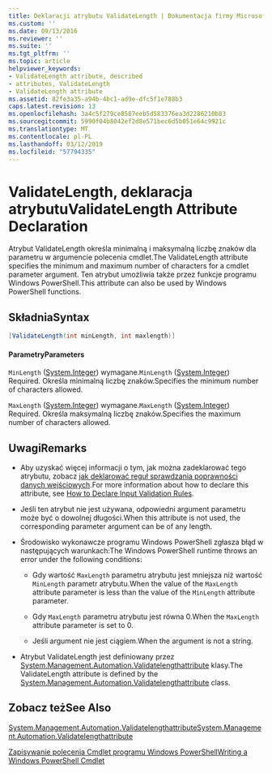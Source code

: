 ```yaml
---
title: Deklaracji atrybutu ValidateLength | Dokumentacja firmy Microsoft
ms.custom: ''
ms.date: 09/13/2016
ms.reviewer: ''
ms.suite: ''
ms.tgt_pltfrm: ''
ms.topic: article
helpviewer_keywords:
- ValidateLength attribute, described
- attributes, ValidateLength
- ValidateLength attribute
ms.assetid: 82fe3a35-a94b-4bc1-ad9e-dfc5f1e788b3
caps.latest.revision: 13
ms.openlocfilehash: 3a4c5f279ce8587eeb5d583376ea3d2286210b83
ms.sourcegitcommit: 5990f04b8042ef2d8e571bec6d5b051e64c9921c
ms.translationtype: MT
ms.contentlocale: pl-PL
ms.lasthandoff: 03/12/2019
ms.locfileid: "57794335"
---
```

# <a name="validatelength-attribute-declaration"></a><span data-ttu-id="7f931-102">ValidateLength, deklaracja atrybutu</span><span class="sxs-lookup"><span data-stu-id="7f931-102">ValidateLength Attribute Declaration</span></span>

<span data-ttu-id="7f931-103">Atrybut ValidateLength określa minimalną i maksymalną liczbę znaków dla parametru w argumencie polecenia cmdlet.</span><span class="sxs-lookup"><span data-stu-id="7f931-103">The ValidateLength attribute specifies the minimum and maximum number of characters for a cmdlet parameter argument.</span></span> <span data-ttu-id="7f931-104">Ten atrybut umożliwia także przez funkcje programu Windows PowerShell.</span><span class="sxs-lookup"><span data-stu-id="7f931-104">This attribute can also be used by Windows PowerShell functions.</span></span>

## <a name="syntax"></a><span data-ttu-id="7f931-105">Składnia</span><span class="sxs-lookup"><span data-stu-id="7f931-105">Syntax</span></span>

```csharp
[ValidateLength(int minLength, int maxlength)]
```

#### <a name="parameters"></a><span data-ttu-id="7f931-106">Parametry</span><span class="sxs-lookup"><span data-stu-id="7f931-106">Parameters</span></span>

<span data-ttu-id="7f931-107">`MinLength` ([System.Integer](/dotnet/api/System.Integer)) wymagane.</span><span class="sxs-lookup"><span data-stu-id="7f931-107">`MinLength` ([System.Integer](/dotnet/api/System.Integer)) Required.</span></span> <span data-ttu-id="7f931-108">Określa minimalną liczbę znaków.</span><span class="sxs-lookup"><span data-stu-id="7f931-108">Specifies the minimum number of characters allowed.</span></span>

<span data-ttu-id="7f931-109">`MaxLength` ([System.Integer](/dotnet/api/System.Integer)) wymagane.</span><span class="sxs-lookup"><span data-stu-id="7f931-109">`MaxLength` ([System.Integer](/dotnet/api/System.Integer)) Required.</span></span> <span data-ttu-id="7f931-110">Określa maksymalną liczbę znaków.</span><span class="sxs-lookup"><span data-stu-id="7f931-110">Specifies the maximum number of characters allowed.</span></span>

## <a name="remarks"></a><span data-ttu-id="7f931-111">Uwagi</span><span class="sxs-lookup"><span data-stu-id="7f931-111">Remarks</span></span>

- <span data-ttu-id="7f931-112">Aby uzyskać więcej informacji o tym, jak można zadeklarować tego atrybutu, zobacz [jak deklarować reguł sprawdzania poprawności danych wejściowych](http://msdn.microsoft.com/en-us/544c2100-62ba-4be4-b2a2-cc0d4e4fc45b).</span><span class="sxs-lookup"><span data-stu-id="7f931-112">For more information about how to declare this attribute, see [How to Declare Input Validation Rules](http://msdn.microsoft.com/en-us/544c2100-62ba-4be4-b2a2-cc0d4e4fc45b).</span></span>

- <span data-ttu-id="7f931-113">Jeśli ten atrybut nie jest używana, odpowiedni argument parametru może być o dowolnej długości.</span><span class="sxs-lookup"><span data-stu-id="7f931-113">When this attribute is not used, the corresponding parameter argument can be of any length.</span></span>

- <span data-ttu-id="7f931-114">Środowisko wykonawcze programu Windows PowerShell zgłasza błąd w następujących warunkach:</span><span class="sxs-lookup"><span data-stu-id="7f931-114">The Windows PowerShell runtime throws an error under the following conditions:</span></span>

    - <span data-ttu-id="7f931-115">Gdy wartość `MaxLength` parametru atrybutu jest mniejsza niż wartość `MinLength` parametr atrybutu.</span><span class="sxs-lookup"><span data-stu-id="7f931-115">When the value of the `MaxLength` attribute parameter is less than the value of the `MinLength` attribute parameter.</span></span>

    - <span data-ttu-id="7f931-116">Gdy `MaxLength` parametru atrybutu jest równa 0.</span><span class="sxs-lookup"><span data-stu-id="7f931-116">When the `MaxLength` attribute parameter is set to 0.</span></span>

    - <span data-ttu-id="7f931-117">Jeśli argument nie jest ciągiem.</span><span class="sxs-lookup"><span data-stu-id="7f931-117">When the argument is not a string.</span></span>

- <span data-ttu-id="7f931-118">Atrybut ValidateLength jest definiowany przez [System.Management.Automation.Validatelengthattribute](/dotnet/api/System.Management.Automation.ValidateLengthAttribute) klasy.</span><span class="sxs-lookup"><span data-stu-id="7f931-118">The ValidateLength attribute is defined by the [System.Management.Automation.Validatelengthattribute](/dotnet/api/System.Management.Automation.ValidateLengthAttribute) class.</span></span>

## <a name="see-also"></a><span data-ttu-id="7f931-119">Zobacz też</span><span class="sxs-lookup"><span data-stu-id="7f931-119">See Also</span></span>

[<span data-ttu-id="7f931-120">System.Management.Automation.Validatelengthattribute</span><span class="sxs-lookup"><span data-stu-id="7f931-120">System.Management.Automation.Validatelengthattribute</span></span>](/dotnet/api/System.Management.Automation.ValidateLengthAttribute)

[<span data-ttu-id="7f931-121">Zapisywanie polecenia Cmdlet programu Windows PowerShell</span><span class="sxs-lookup"><span data-stu-id="7f931-121">Writing a Windows PowerShell Cmdlet</span></span>](./writing-a-windows-powershell-cmdlet.md)

